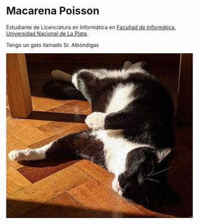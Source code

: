 # Macarena Poisson

Estudiante de Licenciatura en Informática en [Facultad de
Informática](https://www.info.unlp.edu.ar/), [Universidad
Nacional de La Plata](http://unlp.edu.ar/).

Tengo un gato llamado Sr. Albóndigas

![Albóndigas](./memu.jpeg)
